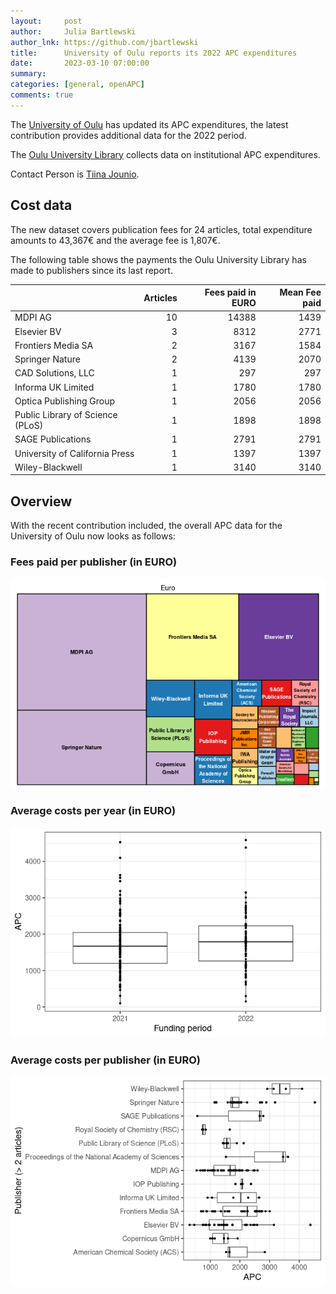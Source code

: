 ```yaml
---
layout:     post
author:     Julia Bartlewski
author_lnk: https://github.com/jbartlewski
title:      University of Oulu reports its 2022 APC expenditures
date:       2023-03-10 07:00:00
summary:    
categories: [general, openAPC]
comments: true
---
```





The [University of Oulu](https://www.oulu.fi/en) has updated its APC expenditures, the latest contribution provides additional data for the 2022 period.

The [Oulu University Library](https://www.oulu.fi/en/university/library) collects data on institutional APC expenditures.

Contact Person is [Tiina Jounio](mailto:Tiina.Jounio@oulu.fi).

## Cost data


The new dataset covers publication fees for 24 articles, total expenditure amounts to 43,367€ and the average fee is 1,807€.

The following table shows the payments the Oulu University Library has made to publishers since its last report.


|                                 | Articles| Fees paid in EURO| Mean Fee paid|
|:--------------------------------|--------:|-----------------:|-------------:|
|MDPI AG                          |       10|             14388|          1439|
|Elsevier BV                      |        3|              8312|          2771|
|Frontiers Media SA               |        2|              3167|          1584|
|Springer Nature                  |        2|              4139|          2070|
|CAD Solutions, LLC               |        1|               297|           297|
|Informa UK Limited               |        1|              1780|          1780|
|Optica Publishing Group          |        1|              2056|          2056|
|Public Library of Science (PLoS) |        1|              1898|          1898|
|SAGE Publications                |        1|              2791|          2791|
|University of California Press   |        1|              1397|          1397|
|Wiley-Blackwell                  |        1|              3140|          3140|

## Overview

With the recent contribution included, the overall APC data for the University of Oulu now looks as follows:

### Fees paid per publisher (in EURO)

![plot of chunk tree_oulu_2023_03_10_full](/figure/tree_oulu_2023_03_10_full-1.png)

###  Average costs per year (in EURO)

![plot of chunk box_oulu_2023_03_10_year_full](/figure/box_oulu_2023_03_10_year_full-1.png)

###  Average costs per publisher (in EURO)

![plot of chunk box_oulu_2023_03_10_publisher_full](/figure/box_oulu_2023_03_10_publisher_full-1.png)
